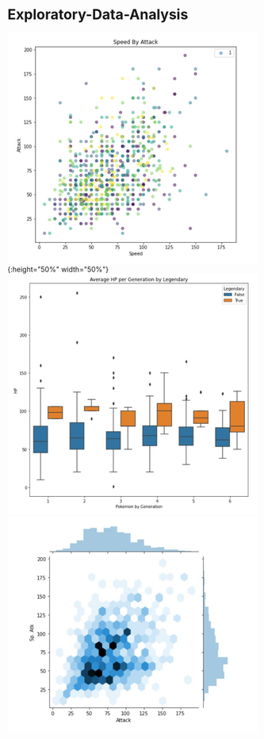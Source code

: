 # Exploratory-Data-Analysis
![alt text|20%](images/PokemonEDA1.JPG){:height="50%" width="50%"}  ![alt text](images/PokemonEDA2.JPG) ![alt text](images/PokemonEDA3.JPG) 
